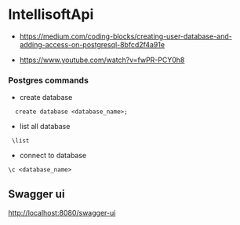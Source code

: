 # IntellisoftApi

- https://medium.com/coding-blocks/creating-user-database-and-adding-access-on-postgresql-8bfcd2f4a91e

- https://www.youtube.com/watch?v=fwPR-PCY0h8

### Postgres commands

- create database
```
  create database <database_name>;
```

- list all database
```
 \list
```

- connect to database
```
\c <database_name>
```

## Swagger ui
[http://localhost:8080/swagger-ui](https://localhost:8080/swagger-ui/)


